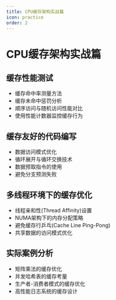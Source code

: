 ```yaml
---
title: CPU缓存架构实战篇
icon: practice
order: 2
---
```


# CPU缓存架构实战篇

## 缓存性能测试

- 缓存命中率测量方法
- 缓存未命中惩罚分析
- 顺序访问与随机访问性能对比
- 使用性能计数器监控缓存行为

## 缓存友好的代码编写

- 数据访问模式优化
- 循环展开与循环交换技术
- 数据预取指令的使用
- 避免分支预测失败

## 多线程环境下的缓存优化

- 线程亲和性(Thread Affinity)设置
- NUMA架构下的内存分配策略
- 避免缓存行乒乓(Cache Line Ping-Pong)
- 共享数据的访问模式优化

## 实际案例分析

- 矩阵乘法的缓存优化
- 并发哈希表的缓存考量
- 生产者-消费者模式的缓存优化
- 高性能日志系统的缓存设计
